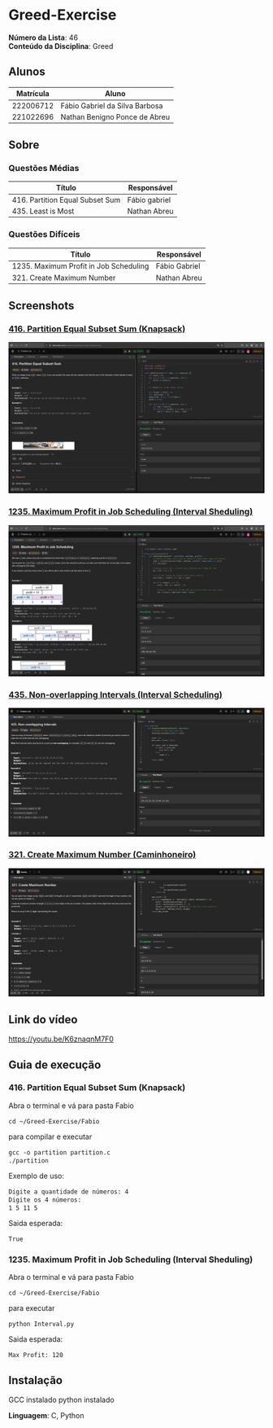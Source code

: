 # Greed-Exercise

**Número da Lista**: 46<br>
**Conteúdo da Disciplina**: Greed<br>

## Alunos
|Matrícula | Aluno |
| -- | -- |
| 222006712 | Fábio Gabriel da Silva Barbosa |
| 221022696 | Nathan Benigno Ponce de Abreu |



## Sobre 


### Questões Médias
| Título | Responsável | 
| -- | -- | 
| 416. Partition Equal Subset Sum | Fábio gabriel | 
|  435. Least is Most | Nathan Abreu | 



### Questões Difíceis
| Título | Responsável | 
| -- | -- | 
| 1235. Maximum Profit in Job Scheduling | Fábio Gabriel | 
|  321. Create Maximum Number | Nathan Abreu | 


## Screenshots
### [416. Partition Equal Subset Sum (Knapsack)](https://leetcode.com/problems/partition-equal-subset-sum/description/)

![416. Partition Equal Subset Sum (Knapsack)](img/Knapsack.png)

### [1235. Maximum Profit in Job Scheduling (Interval Sheduling)](https://leetcode.com/problems/maximum-profit-in-job-scheduling/description/)

![1235. Maximum Profit in Job Scheduling (Interval Sheduling)](img/interval_sheduling.png)

### [435. Non-overlapping Intervals (Interval Scheduling)](https://leetcode.com/problems/non-overlapping-intervals/description/)

![435. Non-overlapping Intervals (Interval Scheduling)](img/leastismost.PNG)

### [321. Create Maximum Number (Caminhoneiro)](https://leetcode.com/problems/create-maximum-number/description/?envType=problem-list-v2&envId=greedy)

![321. Create Maximum Number (Caminhoneiro)](img/TruckDriver.PNG)


## Link do vídeo

https://youtu.be/K6znaqnM7F0

## Guia de execução
### 416. Partition Equal Subset Sum (Knapsack)
Abra o terminal e vá para pasta Fabio
```
cd ~/Greed-Exercise/Fabio
```
para compilar e executar
```
gcc -o partition partition.c
./partition
```
Exemplo de uso:
```
Digite a quantidade de números: 4
Digite os 4 números:
1 5 11 5

```
Saida esperada:
```
True

```
### 1235. Maximum Profit in Job Scheduling (Interval Sheduling)
Abra o terminal e vá para pasta Fabio
```
cd ~/Greed-Exercise/Fabio
```
para executar
```
python Interval.py
```
Saida esperada:
```
Max Profit: 120

```
## Instalação 
GCC instalado 
python instalado

**Linguagem**: C, Python <br>
